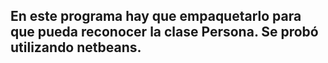 ## En este programa hay que empaquetarlo para que pueda reconocer la clase Persona. Se probó utilizando netbeans.